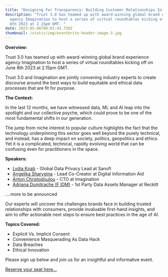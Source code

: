 ```yaml
---
title: "Designing For Transparency: Building Customer Relationships In The Age Of AI"
description: "Trust 3.0 has teamed up with award-winning global brand experience
  agency Imagination to host a series of virtual roundtables kicking off on June
  8th 2023 at 2.15pm GMT. "
date: 2023-05-06T09:01:43.738Z
thumbnail: /static/img/eventbrite-header-image-3.jpg
---
```

**Overview:**

Trust 3.0 has teamed up with award-winning global brand experience agency Imagination to host a series of virtual roundtables kicking off on June 8th 2023 at 2.15pm GMT. 

Trust 3.0 and Imagination are jointly convening industry experts to create discourse around the best ways to build equitable and ethical data processes that are fit for purpose. 

**The Context:**

In the last 12 months, we have witnessed data, ML and AI leap into the spotlight and our collective psyche, which could prove to be one of the most fundamental shifts in our generation. 

The jump from niche interest to popular culture highlights the fact that the technology underpinning this sector goes well beyond the purely technical, and instead, has a deep impact on society, politics, geopolitics and ethics. Yet it is a complicated, technical, rapidly evolving world that can be confusing even for practitioners in the space.

**Speakers:** 

* [Lydia Knab](https://www.linkedin.com/search/results/all/?fetchDeterministicClustersOnly=false&heroEntityKey=urn%3Ali%3Afsd_profile%3AACoAADLtLfQBr8-onAgLt6Ud76CSxoA6qXae6GQ&keywords=lydia%20knab&origin=RICH_QUERY_TYPEAHEAD_HISTORY&position=0&searchId=e7d1c219-2f5f-405f-8253-59b722e0b308&sid=kRV) - Global Data Privacy Lead at Sanofi
* [Angelika Sharygina](https://www.linkedin.com/in/ACoAABGtmh4BOqC2ALkRmYCTvOh7dXuZTMQk7J8) - Lead Co-Creator at Digital Information Aid
* [Anton Christodoulou](https://www.linkedin.com/in/ACoAAAAMGvMBoaHV3HvwPy20NuVPQE3J9nVhTLs) - CTO at Imagination
* [Adriana Dumitrache (F IDM)](https://www.linkedin.com/in/adriana85/) - 1st Party Data Assets Manager at Reckitt

….more to be announced

Our experts will uncover the challenges brands face in building trusted relationships with consumers, provide invaluable first-hand insights, and aim to offer actionable next steps to ensure best practices in the age of AI. 

**Topics Covered:**

* Explicit Vs. Implicit Consent
* Convenience Masquerading As Data Hack
* Data Breaches
* Ethical Innovation

Please sign up below and join us for an insightful and informative event. 

[R﻿eserve your seat here...](bit.ly/3LdtI17)